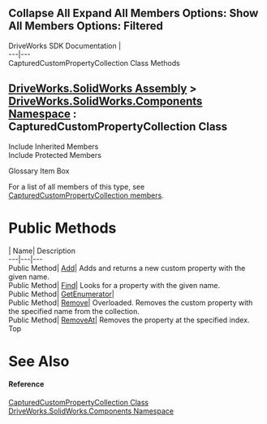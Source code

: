 Collapse All Expand All Members Options: Show All  Members Options: Filtered   
---  
DriveWorks SDK Documentation  |   
---|---  
CapturedCustomPropertyCollection Class Methods   
  
[DriveWorks.SolidWorks Assembly](topic13342.md) > [DriveWorks.SolidWorks.Components Namespace](topic13925.md) : CapturedCustomPropertyCollection Class  
---  
  
Include Inherited Members    
Include Protected Members    


Glossary Item Box

For a list of all members of this type, see [CapturedCustomPropertyCollection members](topic14140.md).

# Public Methods

| Name| Description  
---|---|---  
Public Method| [Add](topic14145.md)| Adds and returns a new custom property with the given name.   
Public Method| [Find](topic14146.md)| Looks for a property with the given name.   
Public Method| [GetEnumerator](topic14147.md)|   
Public Method| [Remove](topic14148.md)| Overloaded. Removes the custom property with the specified name from the collection.   
Public Method| [RemoveAt](topic14151.md)| Removes the property at the specified index.   
Top

# See Also

#### Reference

[CapturedCustomPropertyCollection Class](topic14139.md)   
[DriveWorks.SolidWorks.Components Namespace](topic13925.md)


